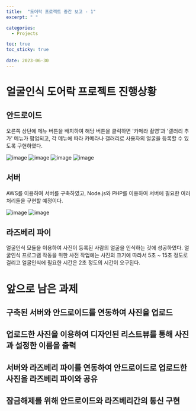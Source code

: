 ```yaml
---
title:  "도어락 프로젝트 중간 보고 - 1"
excerpt: " "

categories:
  - Projects

toc: true
toc_sticky: true
 
date: 2023-06-30
---
```


# 얼굴인식 도어락 프로젝트 진행상황

## 안드로이드
오른쪽 상단에 메뉴 버튼을 배치하여 해당 버튼을 클릭하면 '카메라 촬영'과 '갤러리 추가' 메뉴가 팝업되고, 각 메뉴에 따라 카메라나 갤러리로 사용자의 얼굴을 등록할 수 있도록 구현하였다.

![image](/doc_image/Doorlock_Android0.png)
![image](/doc_image/Doorlock_Android1.png)
![image](/doc_image/Doorlock_Android2.png)
![image](/doc_image/Doorlock_Android3.png)

## 서버

AWS를 이용하여 서버를 구축하였고, Node.js와 PHP를 이용하여 서버에 필요한 여러 처리들을 구현할 예정이다.

![image](/doc_image/Doorlock_Server0.png)
![image](/doc_image/Doorlock_Server1.png)

## 라즈베리 파이

얼굴인식 모듈을 이용하여 사진이 등록된 사람의 얼굴을 인식하는 것에 성공하였다. 얼굴인식 프로그램 작동을 위한 사전 작업에는 사진의 크기에 따라서 5초 ~ 15초 정도로 걸리고 얼굴인식에 필요한 시간은 2초 정도의 시간이 요구된다.



# 앞으로 남은 과제

## 구축된 서버와 안드로이드를 연동하여 사진을 업로드

## 업로드한 사진을 이용하여 디자인된 리스트뷰를 통해 사진과 설정한 이름을 출력

## 서버와 라즈베리 파이를 연동하여 안드로이드로 업로드한 사진을 라즈베리 파이와 공유

## 잠금해제를 위해 안드로이드와 라즈베리간의 통신 구현